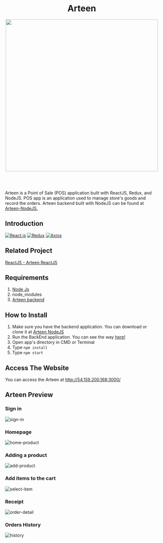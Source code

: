 <h1 align='center'>Arteen</h1>

<p align='center'>
  <a href='https://reactjs.org/'>
  <img width="500" src='https://cdn-images-1.medium.com/max/1600/1*-B6I9Z__mLkkiSShRLR4iQ.png' />
  </a>
</p>

<br>
<br>


Arteen is a Point of Sale (POS) application built with ReactJS, Redux, and NodeJS. POS app is an application used to manage store's goods and record the orders. Arteen backend built with NodeJS can be found at <a href="https://github.com/TaufanP/Arteen-NodeJS">Arteen-NodeJS.</a>


## Introduction
[![React.js](https://img.shields.io/badge/React-16.12.0-blue.svg?style=rounded-square)](https://facebook.github.io/react/)
[![Redux](https://img.shields.io/badge/Redux-v.4.0.5-purple.svg?style=rounded-square)](https://redux.js.org/)
[![Axios](https://img.shields.io/badge/Axios-v.0.19.2-66a1ff.svg?style=rounded-square)](https://github.com/axios/axios)

## Related Project
<a href="https://github.com/TaufanP/Arteen-ReactJS">ReactJS - Arteen ReactJS</a>


## Requirements
1. <a href="https://nodejs.org/en/download/">Node Js</a>
2. node_modules
3. <a href="https://github.com/TaufanP/Arteen-NodeJS">Arteen backend</a>

## How to Install
1. Make sure you have the backend application. You can download or clone it at <a href="https://github.com/TaufanP/Arteen-NodeJS">Arteen NodeJS</a>
2. Run the BackEnd application. You can see the way <a href="https://github.com/TaufanP/Arteen-NodeJS" >here!</a>
3. Open app's directory in CMD or Terminal
4. Type ` npm install `
5. Type ` npm start `

## Access The Website
You can access the Arteen at <a target="_blank">http://54.159.200.168:3000/</a>

## Arteen Preview
### Sign in
![sign-in](https://user-images.githubusercontent.com/33638021/79171851-54cb9180-7e1d-11ea-82a7-ca3f75a64264.png)
### Homepage
![home-product](https://user-images.githubusercontent.com/33638021/79171860-585f1880-7e1d-11ea-8442-b58a7836bcbc.png)
### Adding a product
![add-product](https://user-images.githubusercontent.com/33638021/79171855-56955500-7e1d-11ea-88a0-6c5a4c21626a.png)
### Add items to the cart
![select-item](https://user-images.githubusercontent.com/33638021/79171866-5a28dc00-7e1d-11ea-88f9-3f7c6d4a1ccd.png)
### Receipt
![order-detail](https://user-images.githubusercontent.com/33638021/79171864-59904580-7e1d-11ea-9640-c7ceedd4d912.png)
### Orders History
![history](https://user-images.githubusercontent.com/33638021/79171858-57c68200-7e1d-11ea-8410-d591d81afd23.png)
